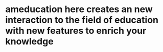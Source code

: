 # ameducation here creates an new interaction to the field of education with new features to enrich your knowledge
